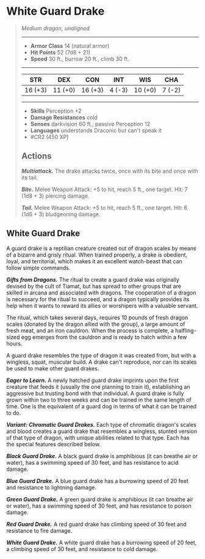 # White Guard Drake
>*Medium dragon, unaligned*
>___
>- **Armor Class** 14 (natural armor)
>- **Hit Points** 52 (7d8 + 21)
>- **Speed** 30 ft., burrow 20 ft., climb 30 ft.
>___
>|STR|DEX|CON|INT|WIS|CHA|
>|:---:|:---:|:---:|:---:|:---:|:---:|
>|16 (+3)|11 (+0)|16 (+3)|4 (-3)|10 (+0)|7 (-2)|
>___
>- **Skills** Perception +2
>- **Damage Resistances** cold
>- **Senses** darkvision 60 ft., passive Perception 12
>- **Languages** understands Draconic but can't speak it
>- #CR2 (450 XP)
>## Actions
>***Multiattack.*** The drake attacks twice, once with its bite and once with its tail.  
>
>***Bite.*** Melee Weapon Attack: +5 to hit, reach 5 ft., one target. Hit: 7 (1d8 + 3) piercing damage.  
>
>***Tail.*** Melee Weapon Attack: +5 to hit, reach 5 ft., one target. Hit: 6 (1d6 + 3) bludgeoning damage.

## White Guard Drake

A guard drake is a reptilian creature created out of dragon scales by means of a bizarre and grisly ritual. When trained properly, a drake is obedient, loyal, and territorial, which makes it an excellent watch-beast that can follow simple commands.

***Gifts from Dragons.***  The ritual to create a guard drake was originally devised by the cult of Tiamat, but has spread to other groups that are skilled in arcana and associated with dragons. The cooperation of a dragon is necessary for the ritual to succeed, and a dragon typically provides its help when it wants to reward its allies or worshipers with a valuable servant.

The ritual, which takes several days, requires 10 pounds of fresh dragon scales (donated by the dragon allied with the group), a large amount of fresh meat, and an iron cauldron. When the process is complete, a halfling-sized egg emerges from the cauldron and is ready to hatch within a few hours.

A guard drake resembles the type of dragon it was created from, but with a wingless, squat, muscular build. A drake can't reproduce, nor can its scales be used to make other guard drakes.

***Eager to Learn.***  A newly hatched guard drake imprints upon the first creature that feeds it (usually the one planning to train it), establishing an aggressive but trusting bond with that individual. A guard drake is fully grown within two to three weeks and can be trained in the same length of time. One is the equivalent of a guard dog in terms of what it can be trained to do.

***Variant: Chromatic Guard Drakes.*** Each type of chromatic dragon's scales and blood creates a guard drake that resembles a wingless, stunted version of that type of dragon, with unique abilities related to that type. Each has the special features described below.

***Black Guard Drake.***  A black guard drake is amphibious (it can breathe air or water), has a swimming speed of 30 feet, and has resistance to acid damage.

***Blue Guard Drake.***  A blue guard drake has a burrowing speed of 20 feet and resistance to lightning damage.

***Green Guard Drake.***  A green guard drake is amphibious (it can breathe air or water), has a swimming speed of 30 feet, and has resistance to poison damage.

***Red Guard Drake.***  A red guard drake has climbing speed of 30 feet and resistance to fire damage.

***White Guard Drake.***  A white guard drake has a burrowing speed of 20 feet, a climbing speed of 30 feet, and resistance to cold damage.